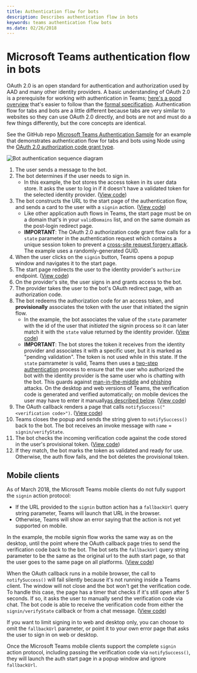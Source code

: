 ```yaml
---
title: Authentication flow for bots
description: Describes authentication flow in bots
keywords: teams authentication flow bots
ms.date: 02/26/2018
---
```

# Microsoft Teams authentication flow in bots

OAuth 2.0 is an open standard for authentication and authorization used by AAD and many other identity providers. A basic understanding of OAuth 2.0 is a prerequisite for working with authentication in Teams; [here's a good overview](https://aaronparecki.com/oauth-2-simplified/) that's easier to follow than the [formal specification](https://oauth.net/2/). Authentication flow for tabs and bots are a little different because tabs are very similar to websites so they can use OAuth 2.0 directly, and bots are not and must do a few things differently, but the core concepts are identical.

See the GitHub repo [Microsoft Teams Authentication Sample](https://github.com/OfficeDev/microsoft-teams-sample-auth-node)
for an example that demonstrates authentication flow for tabs and bots using Node using the [OAuth 2.0 authorization code grant type](https://oauth.net/2/grant-types/authorization-code/).

![Bot authentication sequence diagram](~/assets/images/authentication/bot_auth_sequence_diagram.png)

1. The user sends a message to the bot.
2. The bot determines if the user needs to sign in.
    * In this example, the bot stores the access token in its user data store. It asks the user to log in if it doesn't have a validated token for the selected identity provider. ([View code](https://github.com/OfficeDev/microsoft-teams-sample-auth-node/blob/469952a26d618dbf884a3be53c7d921cc580b1e2/src/utils/AuthenticationUtils.ts#L58-L76))
3. The bot constructs the URL to the start page of the authentication flow, and sends a card to the user with a `signin` action. ([View code](https://github.com/OfficeDev/microsoft-teams-sample-auth-node/blob/469952a26d618dbf884a3be53c7d921cc580b1e2/src/dialogs/BaseIdentityDialog.ts#L160-L190))
    * Like other application auth flows in Teams, the start page must be on a domain that's in your `validDomains` list, and on the same domain as the post-login redirect page.
    * **IMPORTANT**: The OAuth 2.0 authorization code grant flow calls for a `state` parameter in the authentication request which contains a unique session token to prevent a [cross-site request forgery attack](https://en.wikipedia.org/wiki/Cross-site_request_forgery). The example uses a randomly-generated GUID.
4. When the user clicks on the `signin` button, Teams opens a popup window and navigates it to the start page.
5. The start page redirects the user to the identity provider's `authorize` endpoint. ([View code](https://github.com/OfficeDev/microsoft-teams-sample-auth-node/blob/469952a26d618dbf884a3be53c7d921cc580b1e2/public/html/auth-start.html#L51-L56))
6. On the provider's site, the user signs in and grants access to the bot.
7. The provider takes the user to the bot's OAuth redirect page, with an authorization code.
8. The bot redeems the authorization code for an access token, and **provisionally** associates the token with the user that initiated the signin flow.
    * In the example, the bot associates the value of the `state` parameter with the id of the user that *initiated* the signin process so it can later match it with the `state` value returned by the identity provider. ([View code](https://github.com/OfficeDev/microsoft-teams-sample-auth-node/blob/469952a26d618dbf884a3be53c7d921cc580b1e2/src/AuthBot.ts#L70-L99))
    * **IMPORTANT**: The bot stores the token it receives from the identity provider and associates it with a specific user, but it is marked as "pending validation". The token is not used while in this state. If the `state` pamrameter is valid, Teams then uses a [two-step authentication](https://en.wikipedia.org/wiki/Man-in-the-middle_attack) process to ensure that the user who authorized the bot with the identity provider is the same user who is chatting with the bot. This guards against [man-in-the-middle](https://en.wikipedia.org/wiki/Man-in-the-middle_attack) and [phishing](https://en.wikipedia.org/wiki/Phishing) attacks. On the desktop and web versions of Teams, the verification code is generated and verified automatically; on mobile devices the user may have to enter it manually[as described below](#Mobile-clients). ([View code](https://github.com/OfficeDev/microsoft-teams-sample-auth-node/blob/469952a26d618dbf884a3be53c7d921cc580b1e2/src/AuthBot.ts#L100-L113))
9. The OAuth callback renders a page that calls `notifySuccess("<verification code>")`. ([View code](https://github.com/OfficeDev/microsoft-teams-sample-auth-node/blob/master/src/views/oauth-callback-success.hbs))
10. Teams closes the popup and sends the string given to `notifySuccess()` back to the bot. The bot receives an invoke message with `name` = `signin/verifyState`.
11. The bot checks the incoming verification code against the code stored in the user's provisional token. ([View code](https://github.com/OfficeDev/microsoft-teams-sample-auth-node/blob/469952a26d618dbf884a3be53c7d921cc580b1e2/src/dialogs/BaseIdentityDialog.ts#L127-L140))
12. If they match, the bot marks the token as validated and ready for use. Otherwise, the auth flow fails, and the bot deletes the provisional token.

## Mobile clients

As of March 2018, the Microsoft Teams mobile clients do not fully support the `signin` action protocol:

* If the URL provided to the `signin` button action has a `fallbackUrl` query string parameter, Teams will launch that URL in the browser.
* Otherwise, Teams will show an error saying that the action is not yet supported on mobile.

In the example, the mobile signin flow works the same way as on the desktop, until the point where the OAuth callback page tries to send the verification code back to the bot. The bot sets the `fallbackUrl` query string parameter to be the same as the original url to the auth start page, so that the user goes to the same page on all platforms. ([View code](https://github.com/OfficeDev/microsoft-teams-sample-auth-node/blob/469952a26d618dbf884a3be53c7d921cc580b1e2/src/dialogs/BaseIdentityDialog.ts#L173-L178))

When the OAuth callback runs in a mobile browser, the call to `notifySuccess()` will fail silently because it's not running inside a Teams client. The window will not close and the bot won't get the verification code. To handle this case, the page has a timer that checks if it's still open after 5 seconds. If so, it asks the user to manually send the verification code via chat. The bot code is able to receive the verification code from either the `signin/verifyState` callback or from a chat message. ([View code](https://github.com/OfficeDev/microsoft-teams-sample-auth-node/blob/469952a26d618dbf884a3be53c7d921cc580b1e2/src/dialogs/BaseIdentityDialog.ts#L106-L117))

If you want to limit signing in to web and desktop only, you can choose to omit the `fallbackUrl` parameter, or point it to your own error page that asks the user to sign in on web or desktop.

Once the Microsoft Teams mobile clients support the complete `signin` action protocol, including passing the verification code via `notifySuccess()`, they will launch the auth start page in a popup window and ignore `fallbackUrl`.
